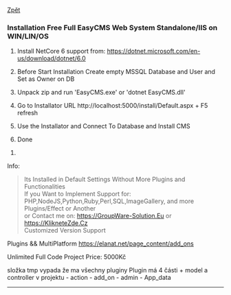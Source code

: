 ﻿[Zpět](../index)   

### Installation Free Full EasyCMS Web System Standalone/IIS on WIN/LIN/OS  

1) Install NetCore 6 support from: https://dotnet.microsoft.com/en-us/download/dotnet/6.0
2) Before Start Installation Create empty MSSQL Database and User and Set as Owner on DB
3) Unpack zip and run 'EasyCMS.exe' or 'dotnet EasyCMS.dll'
4) Go to Installator URL http://localhost:5000/install/Default.aspx + F5 refresh 	
   
5) Use the Installator and Connect To Database and Install CMS  
6) Done
1. 
Info:  
>	Its Installed in Default Settings Without More Plugins and Functionalities   
>	If you Want to Implement Support for: 		
>	PHP,NodeJS,Python,Ruby,Perl,SQL,ImageGallery, and more Plugins/Effect or Another   
>	or Contact me on: https://GroupWare-Solution.Eu or https://KlikneteZde.Cz    
>   Customized Version Support

Plugins && MultiPlatform https://elanat.net/page_content/add_ons   

Unlimited Full Code Project Price: 5000Kč


složka tmp vypada že ma všechny pluginy
	Plugin má 4 části  + model a controller v projektu
	- action
	- add_on
	- admin
	- App_data

---   
